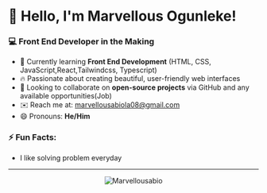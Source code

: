 # 👋 Hello, I'm Marvellous Ogunleke!

### 💻 Front End Developer in the Making

- 🌱 Currently learning **Front End Development** (HTML, CSS, JavaScript,React,Tailwindcss, Typescript)
- 🔥 Passionate about creating beautiful, user-friendly web interfaces
- 🤝 Looking to collaborate on **open-source projects** via GitHub and any available opportunities(Job)
- ✉️ Reach me at: [marvellousabiola08@gmail.com](mailto:marvellousabiola08@gmail.com)
- 😄 Pronouns: **He/Him**

### ⚡ Fun Facts:
- I like solving problem everyday

---

<p align="center">
  <img src="https://komarev.com/ghpvc/?username=Marvellousabio&label=Profile%20views&color=0e75b6&style=flat" alt="Marvellousabio" />
</p>
